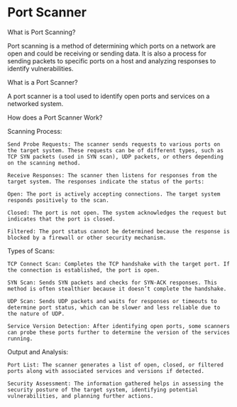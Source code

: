 # Port Scanner
What is Port Scanning?
  
  Port scanning is a method of determining which ports on a network are open and could be receiving or sending data. It is also a process for sending packets to specific ports on a host and analyzing responses to identify vulnerabilities.

What is a Port Scanner?

  A port scanner is a tool used to identify open ports and services on a networked system.

How does a Port Scanner Work?

  Scanning Process:

    Send Probe Requests: The scanner sends requests to various ports on the target system. These requests can be of different types, such as TCP SYN packets (used in SYN scan), UDP packets, or others depending on the scanning method.

    Receive Responses: The scanner then listens for responses from the target system. The responses indicate the status of the ports:

    Open: The port is actively accepting connections. The target system responds positively to the scan.

    Closed: The port is not open. The system acknowledges the request but indicates that the port is closed.

    Filtered: The port status cannot be determined because the response is blocked by a firewall or other security mechanism.

  Types of Scans:

    TCP Connect Scan: Completes the TCP handshake with the target port. If the connection is established, the port is open.

    SYN Scan: Sends SYN packets and checks for SYN-ACK responses. This method is often stealthier because it doesn’t complete the handshake.

    UDP Scan: Sends UDP packets and waits for responses or timeouts to determine port status, which can be slower and less reliable due to the nature of UDP.

    Service Version Detection: After identifying open ports, some scanners can probe these ports further to determine the version of the services running.

  Output and Analysis:

    Port List: The scanner generates a list of open, closed, or filtered ports along with associated services and versions if detected.

    Security Assessment: The information gathered helps in assessing the security posture of the target system, identifying potential vulnerabilities, and planning further actions.